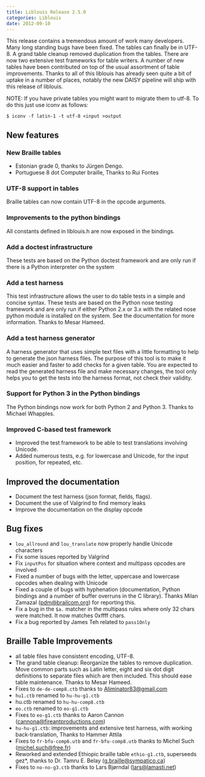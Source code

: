 ```yaml
---
title: Liblouis Release 2.5.0
categories: Liblouis
date: 2012-09-10
---
```

This release contains a tremendous amount of work many developers. Many long standing bugs have been fixed. The tables can finally be in UTF-8. A grand table cleanup removed duplication from the tables. There are now two extensive test frameworks for table writers. A number of new tables have been contributed on top of the usual assortment of table improvements. Thanks to all of this liblouis has already seen quite a bit of uptake in a number of places, notably the new DAISY pipeline will ship with this release of liblouis.

NOTE: If you have private tables you might want to migrate them to utf-8. To do this just use iconv as follows:

```
$ iconv -f latin-1 -t utf-8 <input >output
```

## New features

### New Braille tables
* Estonian grade 0, thanks to Jürgen Dengo.
* Portuguese 8 dot Computer braille, Thanks to Rui Fontes

### UTF-8 support in tables

Braille tables can now contain UTF-8 in the opcode arguments.

### Improvements to the python bindings

All constants defined in liblouis.h are now exposed in the bindings.

### Add a doctest infrastructure

These tests are based on the Python doctest framework and are only run if there is a Python interpreter on the system

### Add a test harness

This test infrastructure allows the user to do table tests in a simple and concise syntax. These tests are based on the Python nose testing framework and are only run if either Python 2.x or 3.x with the related nose python module is installed on the system. See the documentation for more information. Thanks to Mesar Hameed.

### Add a test harness generator

A harness generator that uses simple text files with a little formatting to help to generate the json harness files. The purpose of this tool is to make it much easier and faster to add checks for a given table. You are expected to read the generated harness file and make necessary changes, the tool only helps you to get the tests into the harness format, not check their validity.

### Support for Python 3 in the Python bindings

The Python bindings now work for both Python 2 and Python 3. Thanks to Michael Whapples.

### Improved C-based test framework
* Improved the test framework to be able to test translations involving Unicode.
* Added numerous tests, e.g. for lowercase and Unicode, for the input position, for repeated, etc.

## Improved the documentation
* Document the test harness (json format, fields, flags).
* Document the use of Valgrind to find memory leaks
* Improve the documentation on the display opcode

## Bug fixes
* `lou_allround` and `lou_translate` now properly handle Unicode characters
* Fix some issues reported by Valgrind
* Fix `inputPos` for situation where context and multipass opcodes are involved
* Fixed a number of bugs with the letter, uppercase and lowercase opcodes when dealing with Unicode
* Fixed a couple of bugs with hyphenation (documentation, Python bindings and a number of buffer overruns in the C library). Thanks Milan Zamazal (pdm@brailcom.org) for reporting this.
* Fix a bug in the `$a.` matcher in the multipass rules where only 32 chars were matched. It now matches 0xffff chars.
* Fix a bug reported by James Teh related to `pass1Only`

## Braille Table Improvements
* all table files have consistent encoding, UTF-8.
* The grand table cleanup: Reorganize the tables to remove duplication. Move common parts such as Latin letter, eight and six dot digit definitions to separate files which are then included. This should ease table maintenance. Thanks to Mesar Hameed.
* Fixes to `de-de-comp8.ctb` thanks to Aliminator83@gmail.com
* `hu1.ctb` renamed to `hu-hu-g1.ctb`
* hu.ctb renamed to `hu-hu-comp8.ctb`
* `eo.ctb` renamed to `eo-g1.ctb`
* Fixes to `eo-g1.ctb` thanks to Aaron Cannon (cannona@fireantproductions.com)
* `hu-hu-g1.ctb`: improvements and extensive test harness, with working back-translation, Thanks to Hammer Attila
* Fixes to `fr-bfu-comp6.utb` and `fr-bfu-comp8.utb` thanks to Michel Such (michel.such@free.fr)
* Reworked and extended Ethiopic braille table `ethio-g1.ctb`, superseeds gez*, thanks to Dr. Tamru E. Belay (g.braille@sympatico.ca)
* Fixes to `no-no-g3.ctb` thanks to Lars Bjørndal (lars@lamasti.net)


